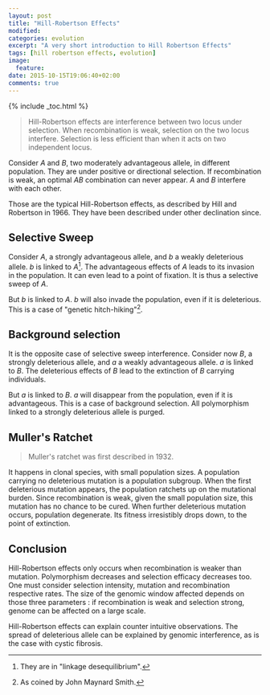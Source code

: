 ```yaml
---
layout: post
title: "Hill-Robertson Effects"
modified:
categories: evolution
excerpt: "A very short introduction to Hill Robertson Effects"
tags: [hill robertson effects, evolution]
image:
  feature:
date: 2015-10-15T19:06:40+02:00
comments: true
---
```


{% include _toc.html %}

> Hill-Robertson effects are interference between two locus under selection. When
> recombination is weak, selection on the two locus interfere. Selection is less
> efficient than when it acts on two independent locus.

Consider *A* and *B*, two moderately advantageous allele, in different
population. They are under positive or directional selection. If recombination
is weak, an optimal *AB* combination can never appear. *A* and *B* interfere
with each other.

Those are the typical Hill-Robertson effects, as described by Hill and Robertson
in 1966. They have been described under other declination since.

## Selective Sweep

Consider *A*, a strongly advantageous allele, and *b* a weakly deleterious
allele. *b* is linked to *A*[^2]. The advantageous effects of *A* leads to its
invasion in the population. It can even lead to a point of fixation. It is thus
a selective sweep of *A*.

But *b* is linked to *A*. *b* will also invade the population, even if it is
deleterious. This is a case of "genetic hitch-hiking"[^1]. 

## Background selection

It is the opposite case of selective sweep interference. Consider now *B*, a
strongly deleterious allele, and *a* a weakly advantageous allele. *a* is linked
to *B*. The deleterious effects of *B* lead to the extinction of *B* carrying
individuals.

But *a* is linked to *B*. *a* will disappear from the population, even if it is
advantageous. This is a case of background selection. All polymorphism linked to
a strongly deleterious allele is purged. 

## Muller's Ratchet

> Muller's ratchet was first described in 1932.

It happens in clonal species, with small population sizes. A population carrying
no deleterious mutation is a population subgroup. When the first deleterious
mutation appears, the population ratchets up on the mutational burden. Since
recombination is weak, given the small population size, this mutation has no
chance to be cured. When further deleterious mutation occurs, population
degenerate. Its fitness irresistibly drops down, to the point of extinction.

## Conclusion

Hill-Robertson effects only occurs when recombination is weaker than mutation.
Polymorphism decreases and selection efficacy decreases too. One must consider
selection intensity, mutation and recombination respective rates. The size of
the genomic window affected depends on those three parameters : if recombination
is weak and selection strong, genome can be affected on a large scale. 

Hill-Robertson effects can explain counter intuitive observations. The spread of
deleterious allele can be explained by genomic interference, as is the case with
cystic fibrosis.

[^1]: As coined by John Maynard Smith.

[^2]: They are in "linkage desequilibrium". 
